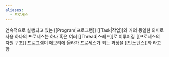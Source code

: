 ```yaml
---
aliases:
  - 프로세스
---
```

연속적으로 실행되고 있는 [[Program|프로그램]]
[[Task|작업]]와 거의 동일한 의미로 사용
하나의 프로세스는 하나 혹은 여러 [[Thread|스레드]]로 이루어짐
[[프로세스의 자원 구조]]
프로그램이 메모리에 올라가 프로세스가 되는 과정을 [[인스턴스]]화 라고 함